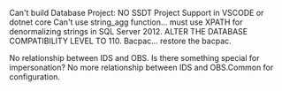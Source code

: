 
Can't build Database Project: NO SSDT Project Support in VSCODE or dotnet core
Can't use string_agg function... must use XPATH for denormalizing strings in SQL Server 2012.
ALTER THE DATABASE COMPATIBILITY LEVEL TO 110.
Bacpac... restore the bacpac. 


No relationship between IDS and OBS.
Is there something special for impersonation?
No more relationship between IDS and OBS.Common for configuration.
